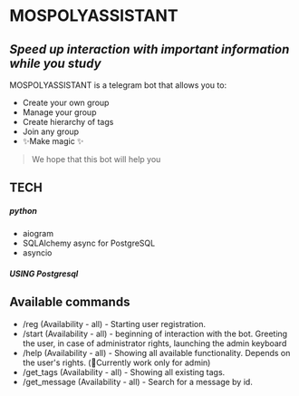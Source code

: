 # MOSPOLYASSISTANT
## _Speed up interaction with important information while you study_

MOSPOLYASSISTANT is a telegram bot that allows you to:

- Create your own group
- Manage your group
- Create hierarchy of tags
- Join any group
- ✨Make  magic ✨

> We hope that this bot
> will help you

## TECH
##### python
- aiogram
- SQLAlchemy async for PostgreSQL
- asyncio
 
##### USING Postgresql

## Available commands 
- /reg (Availability - all) - Starting user registration.
- /start (Availability - all) - beginning of interaction with the bot. Greeting the user, in case of administrator rights, launching the admin keyboard
- /help (Availability - all) - Showing all available functionality. Depends on the user's rights. (🔴Currently work only for admin)
- /get_tags (Availability - all) - Showing all existing tags.
- /get_message (Availability - all) - Search for a message by id.